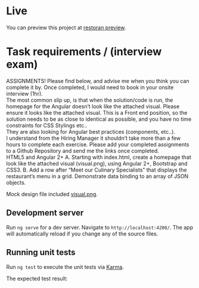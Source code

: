 # Live

You can preview this project at <a href="https://sergeymalykh.github.io/restoran/" target="_blank">restoran preview</a>.


# Task requirements / (interview exam)

ASSIGNMENTS! Please find below, and advise me when you think you can complete it by. Once completed, I would need to book
  in your onsite interview (1hr).<br/>
The most common slip up, is that when the solution/code is run, the homepage for the Angular doesn’t look like the attached
  visual. Please ensure it looks like the attached visual. This is a Front end position, so the solution needs to be as close
  to identical as possible, and you have no time constraints for CSS Stylings etc..<br/>
They are also looking for Angular best practices (components, etc..).<br/>
I understand from the Hiring Manager it shouldn’t take more than a few hours to complete each exercise. Please add your completed
  assignments to a Github Repository and send me the links once completed.<br/>
HTML5 and Angular 2+ A. Starting with index.html, create a homepage that look like the attached visual (visual.png), using
  Angular 2+, Bootstrap and CSS3. B. Add a row after “Meet our Culinary Specialists” that displays the restaurant’s menu
  in a grid. Demonstrate data binding to an array of JSON objects.<br/>

Mock design file included [visual.png](https://raw.githubusercontent.com/SergeyMalykh/restoran/master/visual.png).


## Development server

Run `ng serve` for a dev server. Navigate to `http://localhost:4200/`. The app will automatically reload if you change any of the source files.

## Running unit tests

Run `ng test` to execute the unit tests via [Karma](https://karma-runner.github.io).

The expected test result:

